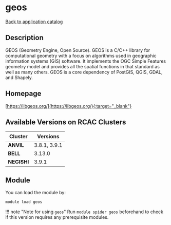# geos

[Back to application catalog](../app_catalog.md)

## Description

GEOS (Geometry Engine, Open Source).  GEOS is a C/C++ library for computational geometry with a focus on algorithms used in geographic information systems (GIS) software. It implements the OGC Simple Features geometry model and provides all the spatial functions in that standard as well as many others. GEOS is a core dependency of PostGIS, QGIS, GDAL, and Shapely.

## Homepage

[https://libgeos.org/](https://libgeos.org/){:target="_blank"}

## Available Versions on RCAC Clusters

|Cluster|Versions|
|---|---|
**ANVIL**|3.8.1, 3.9.1
**BELL**|3.13.0
**NEGISHI**|3.9.1

## Module

You can load the module by:

```bash
module load geos
```

!!! note "Note for using `geos`"
    Run `module spider geos` beforehand to check if this version requires any prerequisite modules.
